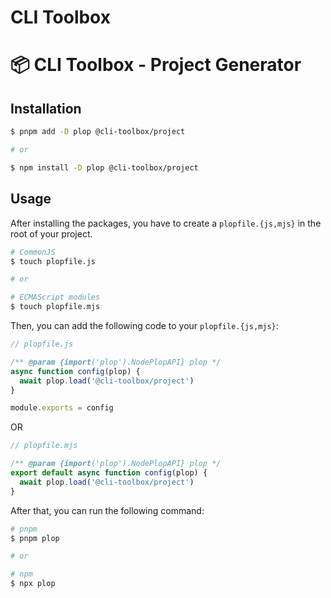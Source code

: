 # CLI Toolbox

# 📦 CLI Toolbox - Project Generator

## Installation

```bash
$ pnpm add -D plop @cli-toolbox/project

# or

$ npm install -D plop @cli-toolbox/project
```

## Usage

After installing the packages, you have to create a `plopfile.{js,mjs}` in the root of your project.

```bash
# CommonJS
$ touch plopfile.js

# or

# ECMAScript modules
$ touch plopfile.mjs
```

Then, you can add the following code to your `plopfile.{js,mjs}`:

```js
// plopfile.js

/** @param {import('plop').NodePlopAPI} plop */
async function config(plop) {
  await plop.load('@cli-toolbox/project')
}

module.exports = config
```

OR

```js
// plopfile.mjs

/** @param {import('plop').NodePlopAPI} plop */
export default async function config(plop) {
  await plop.load('@cli-toolbox/project')
}
```

After that, you can run the following command:

```bash
# pnpm
$ pnpm plop

# or

# npm
$ npx plop
```
